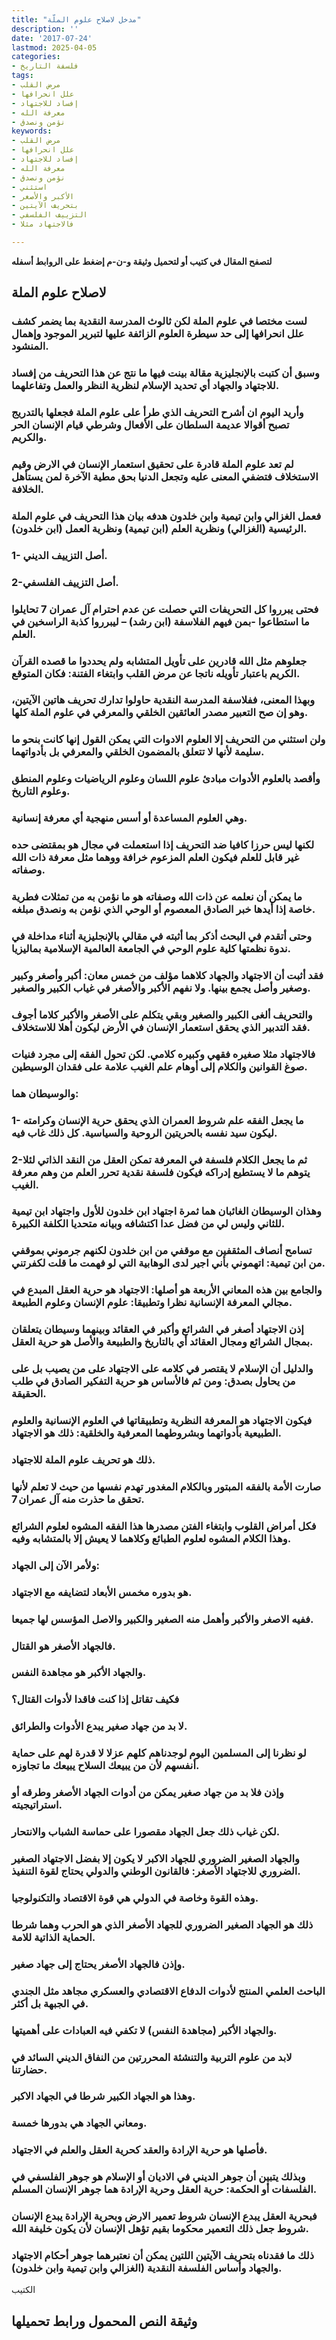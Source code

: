 ```yaml
---
title: "مدخل لاصلاح علوم الملّة"
description: ''
date: '2017-07-24'
lastmod: 2025-04-05
categories:
- فلسفة التاريخ
tags:
- مرض القلب
- علل انحرافها
- إفساد للاجتهاد
- معرفة الله
- نؤمن ونصدق
keywords:
- مرض القلب
- علل انحرافها
- إفساد للاجتهاد
- معرفة الله
- نؤمن ونصدق
- استثني
- الأكبر والأصغر
- بتحريف الآيتين
- التزييف الفلسفي
- فالاجتهاد مثلا

---
```

**لتصفح المقال في كتيب أو لتحميل وثيقة و-ن-م إضغط على الروابط أسفله**

## **لاصلاح علوم الملة**

### لست مختصا في علوم الملة لكن ثالوث المدرسة النقدية بما يضمر كشف علل انحرافها إلى حد سيطرة العلوم الزائفة عليها لتبرير الموجود وإهمال المنشود.

### وسبق أن كتبت بالإنجليزية مقالة بينت فيها ما نتج عن هذا التحريف من إفساد للاجتهاد والجهاد أي تحديد الإسلام لنظرية النظر والعمل وتفاعلهما.

### وأريد اليوم ان أشرح التحريف الذي طرأ على علوم الملة فجعلها بالتدريج تصبح أقوالا عديمة السلطان على الأفعال وشرطي قيام الإنسان الحر والكريم.

### لم تعد علوم الملة قادرة على تحقيق استعمار الإنسان في الارض وقيم الاستخلاف فتضفي المعنى عليه وتجعل الدنيا بحق مطية الآخرة لمن يستأهل الخلافة.

### فعمل الغزالي وابن تيمية وابن خلدون هدفه بيان هذا التحريف في علوم الملة الرئيسية (الغزالي) ونظرية العلم (ابن تيمية) ونظرية العمل (ابن خلدون).

### 1- أصل التزييف الديني.

### 2-أصل التزييف الفلسفي.

### فحتى يبرروا كل التحريفات التي حصلت عن عدم احترام آل عمران 7 تحايلوا ما استطاعوا -بمن فيهم الفلاسفة (ابن رشد) – ليبرروا كذبة الراسخين في العلم.

### جعلوهم مثل الله قادرين على تأويل المتشابه ولم يحددوا ما قصده القرآن الكريم باعتبار تأويله ناتجا عن مرض القلب وابتغاء الفتنة: فكان المتوقع.

### وبهذا المعنى، ففلاسفة المدرسة النقدية حاولوا تدارك تحريف هاتين الآيتين، وهو إن صح التعبير مصدر العائقين الخلقي والمعرفي في علوم الملة كلها.

### ولن استثني من التحريف إلا العلوم الادوات التي يمكن القول إنها كانت بنحو ما سليمة لأنها لا تتعلق بالمضمون الخلقي والمعرفي بل بأدواتهما.

### وأقصد بالعلوم الأدوات مبادئ علوم اللسان وعلوم الرياضيات وعلوم المنطق وعلوم التاريخ.

### وهي العلوم المساعدة أو أسس منهجية أي معرفة إنسانية.

### لكنها ليس حرزا كافيا ضد التحريف إذا استعملت في مجال هو بمقتضى حده غير قابل للعلم فيكون العلم المزعوم خرافة ووهما مثل معرفة ذات الله وصفاته.

### ما يمكن أن نعلمه عن ذات الله وصفاته هو ما نؤمن به من تمثلات فطرية خاصة إذا أيدها خبر الصادق المعصوم أو الوحي الذي نؤمن به ونصدق مبلغه.

### وحتى أتقدم في البحث أذكر بما أثبته في مقالي بالإنجليزية أثناء مداخلة في ندوة نظمتها كلية علوم الوحي في الجامعة العالمية الإسلامية بماليزيا.

### فقد أثبت أن الاجتهاد والجهاد كلاهما مؤلف من خمس معان: أكبر وأصغر وكبير وصغير وأصل يجمع بينها. ولا نفهم الأكبر والأصغر في غياب الكبير والصغير.

### والتحريف ألغى الكبير والصغير وبقي يتكلم على الأصغر والأكبر كلاما أجوف فقد التدبير الذي يحقق استعمار الإنسان في الأرض ليكون أهلا للاستخلاف.

### فالاجتهاد مثلا صغيره فقهي وكبيره كلامي. لكن تحول الفقه إلى مجرد فنيات صوغ القوانين والكلام إلى أوهام علم الغيب علامة على فقدان الوسيطين.

### والوسيطان هما:

### 1- ما يجعل الفقه علم شروط العمران الذي يحقق حرية الإنسان وكرامته ليكون سيد نفسه بالحريتين الروحية والسياسية. كل ذلك غاب فيه.

### 2-ثم ما يجعل الكلام فلسفة في المعرفة تمكن العقل من النقد الذاتي لئلا يتوهم ما لا يستطيع إدراكه فيكون فلسفة نقدية تحرر العلم من وهم معرفة الغيب.

### وهذان الوسيطان الغائبان هما ثمرة اجتهاد ابن خلدون للأول واجتهاد ابن تيمية للثاني وليس لي من فضل عدا اكتشافه وبيانه متحديا الكلفة الكبيرة.

### تسامح أنصاف المثقفين مع موقفي من ابن خلدون لكنهم جرموني بموقفي من ابن تيمية: اتهموني بأني اجير لدى الوهابية التي لو فهمت ما قلت لكفرتني.

### والجامع بين هذه المعاني الأربعة هو أصلها: الاجتهاد هو حرية العقل المبدع في مجالي المعرفة الإنسانية نظرا وتطبيقا: علوم الإنسان وعلوم الطبيعة.

### إذن الاجتهاد أصغر في الشرائع وأكبر في العقائد وبينهما وسيطان يتعلقان بمجال الشرائع ومجال العقائد أي بالتاريخ والطبيعة والأصل هو حرية العقل.

### والدليل أن الإسلام لا يقتصر في كلامه على الاجتهاد على من يصيب بل على من يحاول بصدق: ومن ثم فالأساس هو حرية التفكير الصادق في طلب الحقيقة.

### فيكون الاجتهاد هو المعرفة النظرية وتطبيقاتها في العلوم الإنسانية والعلوم الطبيعية بأدواتهما وبشروطهما المعرفية والخلقية: ذلك هو الاجتهاد.

### ذلك هو تحريف علوم الملة للاجتهاد.

### صارت الأمة بالفقه المبتور وبالكلام المغدور تهدم نفسها من حيث لا تعلم لأنها تحقق ما حذرت منه آل عمران 7.

### فكل أمراض القلوب وابتغاء الفتن مصدرها هذا الفقه المشوه لعلوم الشرائع وهذا الكلام المشوه لعلوم الطبائع وكلاهما لا يعيش إلا بالمتشابه وفيه.

### ولأمر الآن إلى الجهاد:

### هو بدوره مخمس الأبعاد لتضايفه مع الاجتهاد.

### ففيه الاصغر والأكبر وأهمل منه الصغير والكبير والاصل المؤسس لها جميعا.

### فالجهاد الأصغر هو القتال.

### والجهاد الأكبر هو مجاهدة النفس.

### فكيف تقاتل إذا كنت فاقدا لأدوات القتال؟

### لا بد من جهاد صغير يبدع الأدوات والطرائق.

### لو نظرنا إلى المسلمين اليوم لوجدناهم كلهم عزلا لا قدرة لهم على حماية أنفسهم لأن من يبيعك السلاح يبيعك ما تجاوزه.

### وإذن فلا بد من جهاد صغير يمكن من أدوات الجهاد الأصغر وطرقه أو استراتيجيته.

### لكن غياب ذلك جعل الجهاد مقصورا على حماسة الشباب والانتحار.

### والجهاد الصغير الضروري للجهاد الاكبر لا يكون إلا بفضل الاجتهاد الصغير الضروري للاجتهاد الأصغر: فالقانون الوطني والدولي يحتاج لقوة التنفيذ.

### وهذه القوة وخاصة في الدولي هي قوة الاقتصاد والتكنولوجيا.

### ذلك هو الجهاد الصغير الضروري للجهاد الأصغر الذي هو الحرب وهما شرطا الحماية الذاتية للامة.

### وإذن فالجهاد الأصغر يحتاج إلى جهاد صغير.

### الباحث العلمي المنتج لأدوات الدفاع الاقتصادي والعسكري مجاهد مثل الجندي في الجبهة بل أكثر.

### والجهاد الأكبر (مجاهدة النفس) لا تكفي فيه العبادات على أهميتها.

### لابد من علوم التربية والتنشئة المحررتين من النفاق الديني السائد في حضارتنا.

### وهذا هو الجهاد الكبير شرطا في الجهاد الاكبر.

### ومعاني الجهاد هي بدورها خمسة.

### فأصلها هو حرية الإرادة والعقد كحرية العقل والعلم في الاجتهاد.

### وبذلك يتبين أن جوهر الديني في الاديان أو الإسلام هو جوهر الفلسفي في الفلسفات أو الحكمة: حرية العقل وحرية الإرادة هما جوهر الإنسان المسلم.

### فبحرية العقل يبدع الإنسان شروط تعمير الارض وبحرية الإرادة يبدع الإنسان شروط جعل ذلك التعمير محكوما بقيم تؤهل الإنسان لأن يكون خليفة الله.

### ذلك ما فقدناه بتحريف الآيتين اللتين يمكن أن نعتبرهما جوهر أحكام الاجتهاد والجهاد وأساس الفلسفة النقدية (الغزالي وابن تيمية وابن خلدون).

الكتيب

## وثيقة النص المحمول ورابط تحميلها

###
